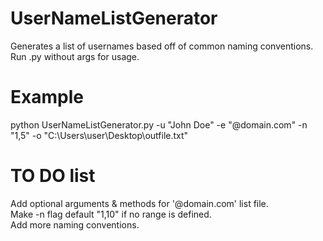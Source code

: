 # UserNameListGenerator
Generates a list of usernames based off of common naming conventions. \
Run .py without args for usage. 

# Example
python UserNameListGenerator.py -u "John Doe" -e "@domain.com" -n "1,5" -o "C:\Users\user\Desktop\outfile.txt" 

# TO DO list
Add optional arguments & methods for '@domain.com' list file. \
Make -n flag default "1,10" if no range is defined. \
Add more naming conventions. 

